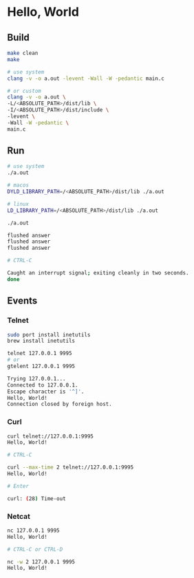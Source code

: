 # Hello, World

## Build

```bash
make clean
make
```

```bash
# use system
clang -v -o a.out -levent -Wall -W -pedantic main.c

# or custom
clang -v -o a.out \
-L/<ABSOLUTE_PATH>/dist/lib \
-I/<ABSOLUTE_PATH>/dist/include \
-levent \
-Wall -W -pedantic \
main.c
```

## Run

```bash
# use system
./a.out

# macos
DYLD_LIBRARY_PATH=/<ABSOLUTE_PATH>/dist/lib ./a.out

# linux
LD_LIBRARY_PATH=/<ABSOLUTE_PATH>/dist/lib ./a.out
```

```bash
./a.out 

flushed answer
flushed answer
flushed answer

# CTRL-C

Caught an interrupt signal; exiting cleanly in two seconds.
done
```

## Events

### Telnet

```bash
sudo port install inetutils
brew install inetutils
```

```bash
telnet 127.0.0.1 9995
# or
gtelent 127.0.0.1 9995

Trying 127.0.0.1...
Connected to 127.0.0.1.
Escape character is '^]'.
Hello, World!
Connection closed by foreign host.
```

### Curl

```bash
curl telnet://127.0.0.1:9995
Hello, World!

# CTRL-C
```

```bash
curl --max-time 2 telnet://127.0.0.1:9995
Hello, World!

# Enter

curl: (28) Time-out
```

### Netcat

```bash
nc 127.0.0.1 9995
Hello, World!

# CTRL-C or CTRL-D
```

```bash
nc -w 2 127.0.0.1 9995
Hello, World!
```

